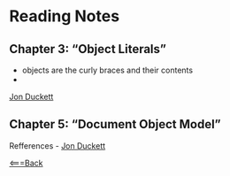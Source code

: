 # Reading Notes

## Chapter 3: “Object Literals”
 * objects are the curly braces and their contents
 * 

 [Jon Duckett](http://javascriptbook.com/code/c03)

## Chapter 5: “Document Object Model”



Refferences - [Jon Duckett](http://javascriptbook.com/code/)


[<===Back](README.md)

